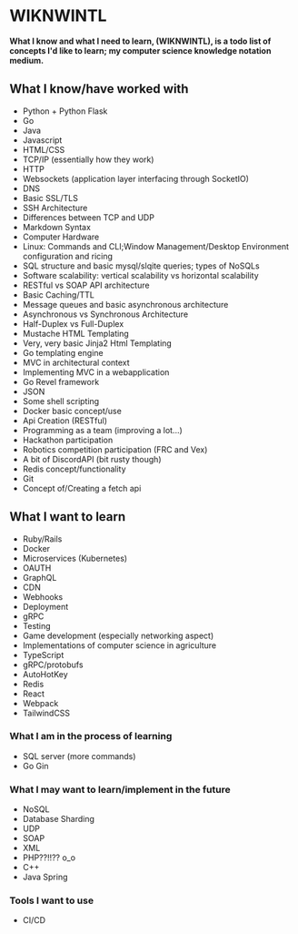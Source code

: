 # WIKNWINTL

**What I know and what I need to learn, (WIKNWINTL), is a todo list of concepts I'd like to learn; my computer science knowledge notation medium.**

## What I know/have worked with

  - Python + Python Flask
  - Go
  - Java
  - Javascript
  - HTML/CSS
  - TCP/IP (essentially how they work)
  - HTTP 
  - Websockets (application layer interfacing through SocketIO)
  - DNS 
  - Basic SSL/TLS
  - SSH Architecture
  - Differences between TCP and UDP
  - Markdown Syntax
  - Computer Hardware
  - Linux: Commands and CLI;Window Management/Desktop Environment configuration and ricing
  - SQL structure and basic mysql/slqite queries; types of NoSQLs
  - Software scalability: vertical scalability vs horizontal scalability
  - RESTful vs SOAP API architecture
  - Basic Caching/TTL
  - Message queues and basic asynchronous architecture
  - Asynchronous vs Synchronous Architecture
  - Half-Duplex vs Full-Duplex
  - Mustache HTML Templating
  - Very, very basic Jinja2 Html Templating
  - Go templating engine
  - MVC in architectural context
  - Implementing MVC in a webapplication
  - Go Revel framework
  - JSON
  - Some shell scripting
  - Docker basic concept/use
  - Api Creation (RESTful)
  - Programming as a team (improving a lot...)
  - Hackathon participation
  - Robotics competition participation (FRC and Vex)
  - A bit of DiscordAPI (bit rusty though)
  - Redis concept/functionality
  - Git
  - Concept of/Creating a fetch api

## What I want to learn

  - Ruby/Rails
  - Docker
  - Microservices (Kubernetes)
  - OAUTH
  - GraphQL
  - CDN
  - Webhooks
  - Deployment
  - gRPC
  - Testing
  - Game development (especially networking aspect)
  - Implementations of computer science in agriculture
  - TypeScript
  - gRPC/protobufs
  - AutoHotKey
  - Redis
  - React
  - Webpack
  - TailwindCSS
  
 ### What I am in the process of learning
 
 - SQL server (more commands)
 - Go Gin

### What I may want to learn/implement in the future

  - NoSQL
  - Database Sharding
  - UDP
  - SOAP
  - XML
  - PHP??!!?? o_o
  - C++
  - Java Spring
  
  
### Tools I want to use

  - CI/CD
